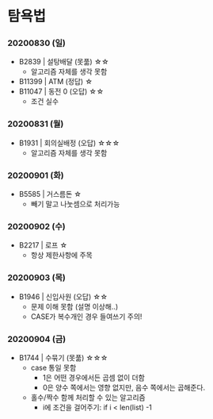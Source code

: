 # 탐욕법

### 20200830 (일)
- B2839 | 설탕배달 (못풂) ☆☆
  - 알고리즘 자체를 생각 못함
- B11399 | ATM (정답) ☆
- B11047 | 동전 0 (오답) ☆☆
  - 조건 실수


### 20200831 (월)
- B1931 | 회의실배정 (오답) ☆☆☆
  - 알고리즘 자체를 생각 못함


### 20200901 (화)
- B5585 | 거스름돈 ☆
  - 빼기 말고 나눗셈으로 처리가능
  
  
### 20200902 (수)
- B2217 | 로프  ☆
   - 항상 제한사항에 주목
   
### 20200903 (목)
- B1946 | 신입사원 (오답) ☆☆
   - 문제 이해 못함 (설명 이상해..)
   - CASE가 복수개인 경우 들여쓰기 주의! 

### 20200904 (금)
- B1744 | 수묶기 (못풂) ☆☆☆
   - case 통일 못함
      - 1은 어떤 경우에서든 곱셈 없이 더함
      - 0은 양수 쪽에서는 영향 없지만, 음수 쪽에서는 곱해준다.
   - 홀수/짝수 함께 처리할 수 있는 알고리즘
      - i에 조건을 걸어주기: if i < len(list) -1
   
